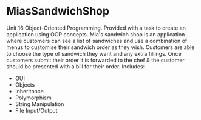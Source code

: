 # MiasSandwichShop
Unit 16 Object-Oriented Programming. Provided with a task to create an application using OOP concepts. 
Mia's sandwich shop is an application where customers can see a list of sandwiches and use a combination of menus to customise their sandwich order as they wish. Customers are able to choose the type of sandwich they want and any extra fillings. Once customers submit their order it is forwarded to the chef & the customer should be presented with a bill for their order. Includes: 
- GUI
- Objects
- Inheritance
- Polymorphism
- String Manipulation
- File Input/Output
